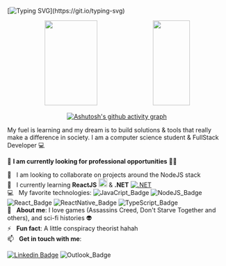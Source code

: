 [![Typing SVG](https://readme-typing-svg.demolab.com?font=Fira+Code&weight=900&size=30&pause=1000&color=9B53FF&center=true&center=true&width=1000%&lines=Hi+there!;My+Name+is+Mario+Alves.;I+am+25+years+old;and+i'm+from+Brazil.;BE+WELCOME!)](https://git.io/typing-svg)

<div align="center">
  <img width="49%" height="195px" src="https://github-readme-stats.vercel.app/api?username=marioalvesx&show_icons=true&theme=midnight-purple&hide_border=true&bg_color=0d1117&title_color=8a3cf8&icon_color=9b53ff" />
  <img width="41%" height="195px" src="https://github-readme-stats.vercel.app/api/top-langs/?username=marioalvesx&layout=compact&hide_border=true&bg_color=0d1117&title_color=8a3cf8&icon_color=9b53ff&text_color=FFFFFF" />
  
  [![Ashutosh's github activity graph](https://github-readme-activity-graph.cyclic.app/graph?username=marioalvesx&bg_color=0d1117&color=9b53ff&line=5d3299&point=ffffff&area=true&hide_border=true)](https://github.com/ashutosh00710/github-readme-activity-graph)
  
</div>

My fuel is learning and my dream is to build solutions & tools that really make a difference in society.
I am a computer science student & FullStack Developer :computer:

:rocket: **I am currently looking for professional opportunities** 👨‍💻

:purple_heart: &nbsp; I am looking to collaborate on projects around the NodeJS stack
<br/> :muscle: &nbsp; I currently learning **ReactJS** <img src="https://i.ibb.co/4RHMmLQ/react.png" width="20"/>  & **.NET** [![.NET](https://img.shields.io/badge/--512BD4?logo=.net&logoColor=ffffff)](https://dotnet.microsoft.com/)
<br/> :computer: &nbsp; My favorite technologies: ![JavaCript_Badge](https://img.shields.io/badge/-JavaScript-F29400?style=flat-square&logo=javascript&logoColor=white) ![NodeJS_Badge](https://img.shields.io/badge/-Node.js-339933?style=flat-square&logo=node.js&logoColor=white&link=https://nodejs.org/en/) ![React_Badge](https://img.shields.io/badge/-ReactJS-13B5EA?style=flat-square&logo=react&logoColor=white&link=https://reactjs.org) ![ReactNative_Badge](https://img.shields.io/badge/-React_Native-563D7C?style=flat-square&logo=react&logoColor=white&link=https://reactnative.dev) ![TypeScript_Badge](https://img.shields.io/badge/-TypeScript-3178C6?style=flat-square&logo=typescript&logoColor=white&link=https://www.typescriptlang.org/)
<br/> 💬  &nbsp; **About me**: I love games (Assassins Creed, Don't Starve Together and others), and sci-fi histories 👽
<br/> ⚡  &nbsp; **Fun fact**: A little conspiracy theorist hahah
<br/> 📫  &nbsp; **Get in touch with me**: 

[![Linkedin Badge](https://img.shields.io/badge/-MarioAlves-blue?style=flat-square&logo=Linkedin&logoColor=white&link=https://www.linkedin.com/in/mario-alves-63ba68123/)](https://www.linkedin.com/in/mario-alves-63ba68123/) ![Outlook_Badge](https://img.shields.io/badge/-MarioAlves-blue?style=flat-square&logo=microsoft-outlook&logoColor=white&link=mailto:marioalvesneto@hotmail.com)

